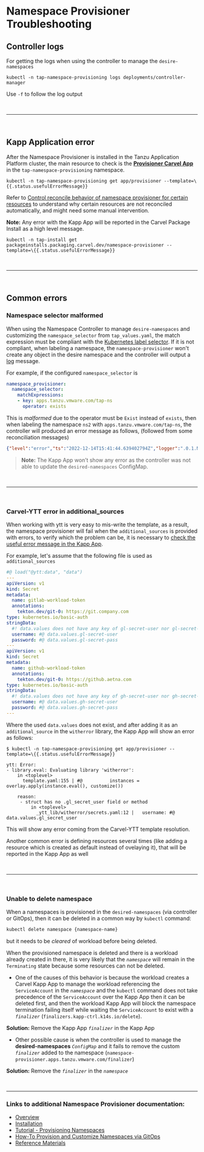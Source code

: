 # Namespace Provisioner Troubleshooting

## <a id="controller-logs"></a>Controller logs

For getting the logs when using the controller to manage the `desire-namespaces`

```terminal
kubectl -n tap-namespace-provisioning logs deployments/controller-manager
```

Use `-f` to follow the log output

</br>

---

</br>

## <a id="carvel-kapp-application-error"></a>Kapp Application error

After the Namespace Provisioner is installed in the Tanzu Application Platform cluster, the main
resource to check is the **[Provisioner Carvel App](about.hbs.md#nsp-component-carvel-app)** in the
`tap-namespace-provisioning` namespace.

```terminal
kubectl -n tap-namespace-provisioning get app/provisioner --template=\{{.status.usefulErrorMessage}}
```

Refer to [Control reconcile behavior of namespace provisioner for certain resources](how-tos.hbs.md#control-reconcile-behavior) to understand why certain resources are not reconciled automatically,
and might need some manual intervention.

**Note:** Any error with the Kapp App will be reported in the Carvel Package Install as a high level
message.

```terminal
kubectl -n tap-install get packageinstalls.packaging.carvel.dev/namespace-provisioner --template=\{{.status.usefulErrorMessage}}
```

</br>

---

</br>

## <a id="common-errors"></a>Common errors

### <a id="namespace-selector-malformed"></a>Namespace selector malformed

When using the Namespace Controller to manage `desire-namespaces` and customizing the
`namespace_selector` from `tap_values.yaml`, the match expression must be compliant with the [Kubernetes label selector](https://kubernetes.io/docs/concepts/overview/working-with-objects/labels/#label-selectors). If it is not compliant, when
labeling a namespace, the `namespace-provisioner` won't create any object in the desire namespace
and the controller will output a [log](#controller-logs) message.

For example, if the configured `namespace_selector` is

```yaml
namespace_provisioner:
  namespace_selector:
    matchExpressions:
    - key: apps.tanzu.vmware.com/tap-ns
      operator: exists
```

This is *malformed* due to the operator must be `Exist` instead of `exists`, then when labeling the
namespace `ns2` with `apps.tanzu.vmware.com/tap-ns`, the controller will produced an error message
as follows, (followed from some reconciliation messages)

```json
{"level":"error","ts":"2022-12-14T15:41:44.639402794Z","logger":".0.1.NamespaceSelectorReconciler","msg":"unable to sync","controller":"namespace","controllerGroup":"","controllerKind":"Namespace","Namespace":{"name":"ns2"},"namespace":"","name":"ns2","reconcileID":"26395d34-418b-446d-9b5e-a4a73cc657ed","resourceType":"/v1, Kind=Namespace","error":"\"exists\" is not a valid pod selector operator","stacktrace":"..."}
```

>**Note:** The Kapp App won’t show any error as the controller was not able to update the
`desired-namespaces` ConfigMap.

</br>

---

</br>

### <a id="carvel-ytt-error-additional-sources"></a>Carvel-YTT error in additional_sources

When working with ytt is very easy to mis-write the template, as a result, the namespace provisioner
will fail when the `additional_sources` is provided with errors, to verify which the problem can be, it is necessary to [check the useful error message in the Kapp App](#carvel-kapp-application-error).

For example, let's assume that the following file is used as `additional_sources`

```yaml
#@ load("@ytt:data", "data")
---
apiVersion: v1
kind: Secret
metadata:
  name: gitlab-workload-token
  annotations:
    tekton.dev/git-0: https://git.company.com
type: kubernetes.io/basic-auth
stringData:
  #! data.values does not have any key of gl-secret-user nor gl-secret-pass
  username: #@ data.values.gl-secret-user
  password: #@ data.values.gl-secret-pass
---
apiVersion: v1
kind: Secret
metadata:
  name: github-workload-token
  annotations:
    tekton.dev/git-0: https://github.aetna.com
type: kubernetes.io/basic-auth
stringData:
  #! data.values does not have any key of gh-secret-user nor gh-secret-pass
  username: #@ data.values.gh-secret-user
  password: #@ data.values.gh-secret-pass
---
```

Where the used `data.values` does not exist, and after adding it as an `additional_source` in the
`witherror` library, the Kapp App will show an error as follows:

```terminal
$ kubectl -n tap-namespace-provisioning get app/provisioner --template=\{{.status.usefulErrorMessage}}

ytt: Error:
- library.eval: Evaluating library 'witherror':
    in <toplevel>
      template.yaml:155 | #@          instances = overlay.apply(instance.eval(), customize())

    reason:
     - struct has no .gl_secret_user field or method
         in <toplevel>
           _ytt_lib/witherror/secrets.yaml:12 |   username: #@ data.values.gl_secret_user
```

This will show any error coming from the Carvel-YTT template resolution.

Another common error is defining resources several times (like adding a resource which is created
as default instead of ovelaying it), that will be reported in the Kapp App as well

</br>

---

</br>

### <a id="unable-to-delete-namespace"></a>Unable to delete namespace

When a namespaces is provisioned in the `desired-namespaces` (via controller or GitOps), then it can
be deleted in a common way by `kubectl` command:

```bash
kubectl delete namespace {namespace-name}
```

but it needs to be *cleared* of workload before being deleted.

When the provisioned namespace is deleted and there is a workload already created in there, it is
very likely that the *`namespace`* will remain in the `Terminating` state because some resources can
not be deleted.

- One of the causes of this behavior is because the workload creates a Carvel Kapp App to manage the
workload referencing the `ServiceAccount` in the *`namespace`* and the `kubectl` command does not
take precedence of the `ServiceAccount` over the Kapp App then it can be deleted first, and then the
workload Kapp App will block the namespace termination failing itself while waiting the `ServiceAccount`
to exist with a *`finalizer`* (`finalizers.kapp-ctrl.k14s.io/delete`).

**Solution:** Remove the Kapp App *`finalizer`* in the Kapp App

- Other possible cause is when the controller is used to manage the **desired-namespaces** *`ConfigMap`*
and it fails to remove the custom *`finalizer`* added to the namespace (`namespace-provisioner.apps.tanzu.vmware.com/finalizer`)

**Solution:** Remove the *`finalizer`* in the *`namespace`*

</br>

---

### Links to additional Namespace Provisioner documentation:

- [Overview](about.hbs.md)
- [Installation](install.hbs.md)
- [Tutorial - Provisioning Namespaces](tutorials.hbs.md)
- [How-To Provision and Customize Namespaces via GitOps](how-tos.hbs.md)
- [Reference Materials](reference.hbs.md)
